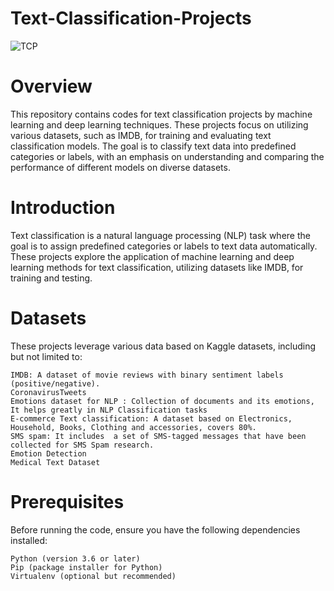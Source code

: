 # Text-Classification-Projects
![TCP](https://s31.picofile.com/file/8469955734/1_rnko_Sy3iEQ_sUbzmU4A_A.png)

# Overview

This repository contains codes for text classification projects by machine learning and deep learning techniques. These projects focus on utilizing various datasets, such as IMDB, for training and evaluating text classification models. The goal is to classify text data into predefined categories or labels, with an emphasis on understanding and comparing the performance of different models on diverse datasets.

# Introduction

Text classification is a natural language processing (NLP) task where the goal is to assign predefined categories or labels to text data automatically. These projects explore the application of machine learning and deep learning methods for text classification, utilizing datasets like IMDB, for training and testing.

# Datasets

These projects leverage various data based on Kaggle datasets, including but not limited to:

    IMDB: A dataset of movie reviews with binary sentiment labels (positive/negative).
    CoronavirusTweets
    Emotions dataset for NLP : Collection of documents and its emotions, It helps greatly in NLP Classification tasks 
    E-commerce Text classification: A dataset based on Electronics, Household, Books, Clothing and accessories, covers 80%.
    SMS spam: It includes  a set of SMS-tagged messages that have been collected for SMS Spam research.
    Emotion Detection
    Medical Text Dataset

# Prerequisites

Before running the code, ensure you have the following dependencies installed:

    Python (version 3.6 or later)
    Pip (package installer for Python)
    Virtualenv (optional but recommended)
